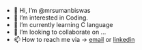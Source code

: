 - 👋 Hi, I’m @mrsumanbiswas
- 👀 I’m interested in Coding.
- 🌱 I’m currently learning C language
- 💞️ I’m looking to collaborate on ...
- 📫 How to reach me via ->  [email](dizzytechnician@gmail.com) or [linkedin](https://www.linkedin.com/in/mrsumanbiswas)

<!---
mrsumanbiswas/mrsumanbiswas is a ✨ special ✨ repository because its `README.md` (this file) appears on your GitHub profile.
You can click the Preview link to take a look at your changes.
--->
